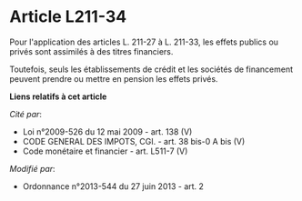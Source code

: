 # Article L211-34

Pour l'application des articles L. 211-27 à L. 211-33, les effets publics ou privés sont assimilés à des titres financiers. 

Toutefois, seuls les établissements de crédit et les sociétés de financement peuvent prendre ou mettre en pension les effets
privés.

**Liens relatifs à cet article**

_Cité par_:

  - Loi n°2009-526 du 12 mai 2009 - art. 138 (V)
  - CODE GENERAL DES IMPOTS, CGI. - art. 38 bis-0 A bis (V)
  - Code monétaire et financier - art. L511-7 (V)

_Modifié par_:

  - Ordonnance n°2013-544 du 27 juin 2013 - art. 2
